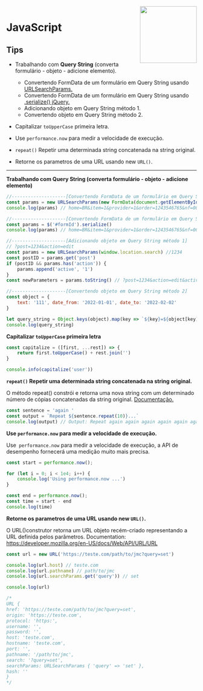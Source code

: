 <img src="https://i.ibb.co/M6nBBb0/mascote.png" align="right" width="150">

# JavaScript

## Tips

- Trabalhando com **Query String** (converta formulário - objeto - adicione elemento).
    - Convertendo FormData de um formulário em Query String
      usando [URLSearchParams.](https://developer.mozilla.org/pt-BR/docs/Web/API/URLSearchParams)
    - Convertendo FormData de um formulário em Query String
      usando [.serialize() jQuery.](https://api.jquery.com/serialize/)
    - Adicionando objeto em Query String método 1.
    - Convertendo objeto em Query String método 2.

- Capitalizar `toUpperCase` primeira letra.
- Use `performance.now` para medir a velocidade de execução.
- `repeat()` Repetir uma determinada string concatenada na string original.
- Retorne os parametros de uma URL usando new `URL()`.

---

**Trabalhando com **Query String** (converta formulário - objeto - adicione elemento)**

````Javascript
//--------------------[Convertendo FormData de um formulário em Query String usando URLSearchParams]
const params = new URLSearchParams(new FormData(document.getElementById('formId'))).toString()
console.log(params) // home=BR&item=1&provider=1&order=1243546765&nf=000000000000054&pallete=2&quantity=1200

//--------------------[Convertendo FormData de um formulário em Query String usando .serialize() jQuery]
const params = $('#formId').serialize()
console.log(params) // home=BR&item=1&provider=1&order=1243546765&nf=000000000000054&pallete=2&quantity=1200

//--------------------[Adicionando objeto em Query String método 1]
// ?post=1234&action=edit
const params = new URLSearchParams(window.location.search) //1234
const postID = params.get('post')
if (postID && params.has('action')) {
    params.append('active', '1')
}
const newParameters = params.toString() // ?post=1234&action=edit&active=1

//--------------------[Convertendo objeto em Query String método 2]
const object = {
    text: '111', date_from: '2022-01-01', date_to: '2022-02-02'
}

let query_string = Object.keys(object).map(key => `${key}=${object[key]}`).join('&')
console.log(query_string)
````

**Capitalizar `toUpperCase` primeira letra**

````Javascript
const capitalize = ([first, ...rest]) => {
    return first.toUpperCase() + rest.join('')
}

console.info(capitalize('user'))
````

**`repeat()` Repetir uma determinada string concatenada na string original.**

O método repeat() constrói e retorna uma nova string com um determinado número de cópias concatenadas da string
original.
[Documentação.](https://developer.mozilla.org/pt-BR/docs/Web/JavaScript/Reference/Global_Objects/String/repeat)

````Javascript
const sentence = 'again '
const output = `Repeat ${sentence.repeat(10)}...`
console.log(output) // Output: Repeat again again again again again again again again again again ...
````

**Use `performance.now` para medir a velocidade de execução.**

Use` performance.now` para medir a velocidade de execução, a API de desempenho fornecerá uma medição muito mais precisa.

````Javascript
const start = performance.now();

for (let i = 0; i < 1e4; i++) {
    console.log('Using performance.now ...')
}

const end = performance.now();
const time = start - end
console.log(time)
````

**Retorne os parametros de uma URL usando new `URL()`.**

O URL()construtor retorna um URL objeto recém-criado representando a URL definida pelos parâmetros.
Documentation: https://developer.mozilla.org/en-US/docs/Web/API/URL/URL

````Javascript
const url = new URL('https://teste.com/path/to/jmc?query=set')

console.log(url.host) // teste.com
console.log(url.pathname) // path/to/jmc
console.log(url.searchParams.get('query')) // set

console.log(url)

/*
URL {
href: 'https://teste.com/path/to/jmc?query=set',
origin: 'https://teste.com',
protocol: 'https:',
username: '',
password: '',
host: 'teste.com',
hostname: 'teste.com',
port: '',
pathname: '/path/to/jmc',
search: '?query=set',
searchParams: URLSearchParams { 'query' => 'set' },
hash: ''
}
*/
````